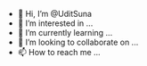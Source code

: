 - 👋 Hi, I’m @UditSuna
- 👀 I’m interested in ...
- 🌱 I’m currently learning ...
- 💞️ I’m looking to collaborate on ...
- 📫 How to reach me ...

<!---
UditSuna/UditSuna is a ✨ special ✨ repository because its `README.md` (this file) appears on your GitHub profile.
You can click the Preview link to take a look at your changes.
--->
